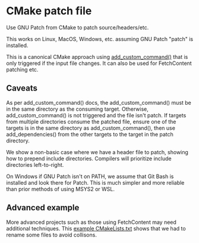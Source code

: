 # CMake patch file

Use GNU Patch from CMake to patch source/headers/etc.

This works on Linux, MacOS, Windows, etc. assuming GNU Patch "patch" is installed.

This is a canonical CMake approach using
[add_custom_command()](https://cmake.org/cmake/help/latest/command/add_custom_command.html)
that is only triggered if the input file changes.
It can also be used for FetchContent patching etc.

## Caveats

As per add_custom_command() docs, the add_custom_command() must be in the same directory as the consuming target.
Otherwise, add_custom_command() is not triggered and the file isn't patch.
If targets from multiple directories consume the patched file,
ensure one of the targets is in the same directory as add_custom_command(),
then use add_dependencies() from the other targets to the target in the patch directory.

We show a non-basic case where we have a header file to patch, showing how to prepend include directories.
Compilers will prioritize include directories left-to-right.

On Windows if GNU Patch isn't on PATH, we assume that Git Bash is installed and look there for Patch.
This is much simpler and more reliable than prior methods of using MSYS2 or WSL.

## Advanced example

More advanced projects such as those using FetchContent may need additional techniques.
This [example CMakeLists.txt](https://github.com/scivision/mumps/blob/3948131a6b28ad589effd4674a0067b9b3fd871e/src/CMakeLists.txt#L173)
shows that we had to rename some files to avoid collisons.
